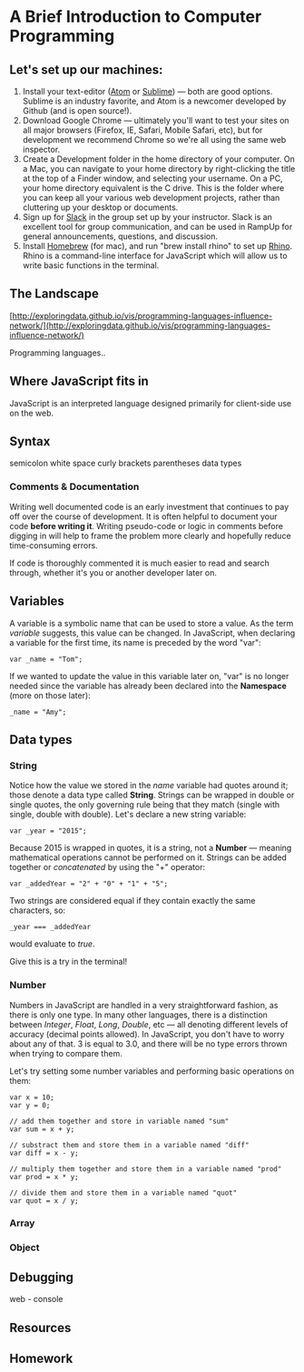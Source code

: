 # A Brief Introduction to Computer Programming

## Let's set up our machines:

1. Install your text-editor ([Atom](atom.io) or [Sublime](http://www.sublimetext.com/2)) — both are good options. Sublime is an industry favorite, and Atom is a newcomer developed by Github (and is open source!).
2. Download Google Chrome — ultimately you'll want to test your sites on all major browsers (Firefox, IE, Safari, Mobile Safari, etc), but for development we recommend Chrome so we're all using the same web inspector.
3. Create a Development folder in the home directory of your computer. On a Mac, you can navigate to your home directory by right-clicking the title at the top of a Finder window, and selecting your username. On a PC, your home directory equivalent is the C drive. This is the folder where you can keep all your various web development projects, rather than cluttering up your desktop or documents.
4. Sign up for [Slack](slack.com) in the group set up by your instructor. Slack is an excellent tool for group communication, and can be used in RampUp for general announcements, questions, and discussion.
5. Install [Homebrew](http://brew.sh/) (for mac), and run "brew install rhino" to set up [Rhino](https://developer.mozilla.org/en-US/docs/Mozilla/Projects/Rhino). Rhino is a command-line interface for JavaScript which will allow us to write basic functions in the terminal.


## The Landscape

[http://exploringdata.github.io/vis/programming-languages-influence-network/](http://exploringdata.github.io/vis/programming-languages-influence-network/)



Programming languages..

## Where JavaScript fits in

JavaScript is an interpreted language designed primarily for client-side use on the web.

## Syntax

semicolon
white space
curly brackets
parentheses
data types

### Comments & Documentation

Writing well documented code is an early investment that continues to pay off over the course of development. It is often helpful to document your code **before writing it**. Writing pseudo-code or logic in comments before digging in will help to frame the problem more clearly and hopefully reduce time-consuming errors.

If code is thoroughly commented it is much easier to read and search through, whether it's you or another developer later on.

## Variables

A variable is a symbolic name that can be used to store a value. As the term _variable_ suggests, this value can be changed. In JavaScript, when declaring a variable for the first time, its name is preceded by the word "var":
	
    var _name = "Tom";
    
If we wanted to update the value in this variable later on, "var" is no longer needed since the variable has already been declared into the **Namespace** (more on those later):

	_name = "Amy";

## Data types

### String

Notice how the value we stored in the _name_ variable had quotes around it; those denote a data type called **String**. Strings can be wrapped in double or single quotes, the only governing rule being that they match (single with single, double with double). Let's declare a new string variable:

	var _year = "2015";

Because 2015 is wrapped in quotes, it is a string, not a **Number** — meaning mathematical operations cannot be performed on it. Strings can be added together or _concatenated_ by using the "+" operator:

	var _addedYear = "2" + "0" + "1" + "5";
    
Two strings are considered equal if they contain exactly the same characters, so:

	_year === _addedYear
    
would evaluate to _true_.

Give this is a try in the terminal!

### Number

Numbers in JavaScript are handled in a very straightforward fashion, as there is only one type. In many other languages, there is a distinction between _Integer_, _Float_, _Long_, _Double_, etc — all denoting different levels of accuracy (decimal points allowed). In JavaScript, you don't have to worry about any of that. 3 is equal to 3.0, and there will be no type errors thrown when trying to compare them.

Let's try setting some number variables and performing basic operations on them:

	var x = 10;
    var y = 0;
    
	// add them together and store in variable named "sum"
	var sum = x + y;
    
    // substract them and store them in a variable named "diff"
    var diff = x - y;
    
    // multiply them together and store them in a variable named "prod"
    var prod = x * y;
    
    // divide them and store them in a variable named "quot"
    var quot = x / y;
    
### Array
 
### Object
 

## Debugging

web - console

## Resources

## Homework
